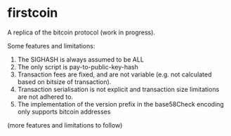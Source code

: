 # firstcoin

A replica of the bitcoin protocol (work in progress).

Some features and limitations:

1. The SIGHASH is always assumed to be ALL
2. The only script is pay-to-public-key-hash
3. Transaction fees are fixed, and are not variable (e.g. not calculated based on bitsize of transaction).
4. Transaction serialisation is not explicit and transaction size limitations are not adhered to.
5. The implementation of the version prefix in the base58Check encoding only supports bitcoin addresses

(more features and limitations to follow)
